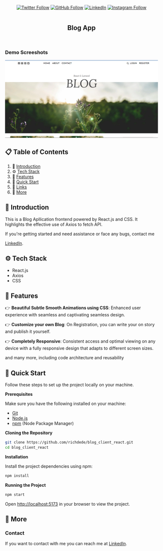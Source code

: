<div align="center">
  
[![Twitter Follow](https://img.shields.io/twitter/follow/iamt_toby?style=social)](https://twitter.com/intent/follow?screen_name=iamt_toby)
[![GitHub Follow](https://img.shields.io/github/followers/richdede?label=Follow&style=social)](https://github.com/richdede)
[![LinkedIn](https://img.shields.io/badge/LinkedIn-Connect-blue?style=flat-square&logo=linkedin)](https://www.linkedin.com/in/dee-prince-dede-970913217/)
[![Instagram Follow](https://img.shields.io/badge/Instagram-Follow-ff69b4?style=social&logo=instagram)](https://www.instagram.com/iamt_toby/)
  <br />
  <br />

  <h2 align="center">Blog App</h2>


</div>

<br />

### Demo Screeshots

![Site Desktop Demo](./thumbnail.png "Desktop Demo")

## 📋 <a name="table">Table of Contents</a>

1. 🤖 [Introduction](#introduction)
2. ⚙️ [Tech Stack](#tech-stack)
3. 🔋 [Features](#features)
4. 🤸 [Quick Start](#quick-start)
5. 🔗 [Links](#links)
6. 🚀 [More](#more)

## <a name="introduction">🤖 Introduction</a>

This is a Blog Apllication frontend powered by React.js and CSS. It highlights the effective use of Axios to fetch API.

If you're getting started and need assistance or face any bugs, contact me 

  [LinkedIn](https://www.linkedin.com/in/dee-prince-dede-970913217/).

## <a name="tech-stack">⚙️ Tech Stack</a>

- React.js
- Axios
- CSS

## <a name="features">🔋 Features</a>

👉 **Beautiful Subtle Smooth Animations using CSS**: Enhanced user experience with seamless and captivating seamless design.

👉 **Customize your own Blog**: On Registration, you can write your on story and publish it yourself. 

👉 **Completely Responsive**: Consistent access and optimal viewing on any device with a fully responsive design that adapts to different screen sizes.

and many more, including code architecture and reusability

## <a name="quick-start">🤸 Quick Start</a>

Follow these steps to set up the project locally on your machine.

**Prerequisites**

Make sure you have the following installed on your machine:

- [Git](https://git-scm.com/)
- [Node.js](https://nodejs.org/en)
- [npm](https://www.npmjs.com/) (Node Package Manager)

**Cloning the Repository**

```bash
git clone https://github.com/richdede/blog_client_react.git
cd blog_client_react
```

**Installation**

Install the project dependencies using npm:

```bash
npm install
```

**Running the Project**

```bash
npm start
```

Open [http://localhost:5173](http://localhost:5173) in your browser to view the project.

## <a name="more">🚀 More</a>

### Contact

If you want to contact with me you can reach me at [LinkedIn](https://www.linkedin.com/in/dee-prince-dede-970913217/).